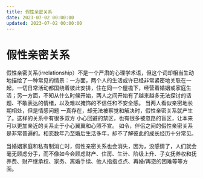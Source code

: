 ```yaml
---
title: 假性亲密关系
date: 2023-07-02 00:00:00
updated: 2023-07-02 00:00:00
---
```


# 假性亲密关系

假性亲密关系(irrelationship）不是一个严肃的心理学术语，但这个词却相当生动地描绘了一种常见的情景：一方面，两个人的生活或许已经非常紧密地关联在一起，一切日常活动都国绕着彼此安排，住在同一个屋檐下，经营着婚姻或家庭生活；另一方面，不知从什么时候开始，两人之间开始有了越来越多无法探讨的话题、不敢表达的情绪，以及难以掩饰的不信任和不安全感。
当两人看似亲密地长期相处，但是情感问题
一真存在，却无法被察觉和解决时，假性亲密关系就产生了。这样的关系中有很多双方
小心回避的禁区，也有很多被忽路的盲区，让本来可以更加亲近的关系止于小心翼翼和心照不宣。
如令，伴侣之间的假性亲密关系是非常普遍的。相恋数年乃至婚后生活多年，却不了解彼此的成长经历十分常见。

当婚姻家庭和私有制消亡时，假性亲密关系也会消失，因为，没感情了，人们就会毫无顾虑分手，而不像如今会顾虑财产、住房、生计、阶级上升、子女抚养权和抚养费、财产继承权、家务、离婚手续、他人指指点点、再婚/再恋的困难等等方面。
